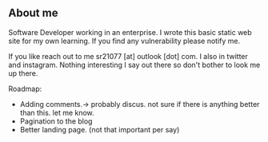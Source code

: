 ## About me

Software Developer working in an enterprise. I wrote this basic static web site for my own learning. If you find any vulnerability please notify me. 

If you like reach out to me sr21077 [at] outlook [dot] com. I also in twitter and instagram. Nothing interesting I say out there so don't bother to look me up there.

Roadmap: 
- Adding comments.-> probably discus. not sure if there is anything better than this. let me know. 
- Pagination to the blog 
- Better landing page. (not that important per say)



